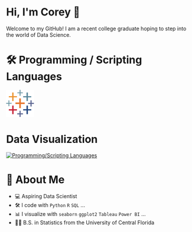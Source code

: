 # Hi, I'm Corey 👋

Welcome to my GitHub! I am a recent college graduate hoping to step into the world of Data Science.

# 🛠️ Programming / Scripting Languages
<img src="icons/tableau-icon.svg" width="75">

# Data Visualization
[![Programming/Scripting Languages](https://skillicons.dev/icons?i=tableau)](https://skillicons.dev)



# 🚀 About Me
- 💻 Aspiring Data Scientist
- 🛠️ I code with ```Python``` ```R``` ```SQL``` ...
- 📊 I visualize with ```seaborn``` ```ggplot2``` ```Tableau``` ```Power BI``` ...
- 👨‍🎓 B.S. in Statistics from the University of Central Florida
